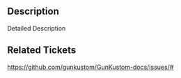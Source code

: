 <!--- Provide a general summary of your changes in the Title above -->

## Description
<!--- Describe your changes in detail below -->
Detailed Description

## Related Tickets
<!--- Please link Jira tickets below -->
https://github.com/gunkustom/GunKustom-docs/issues/#
